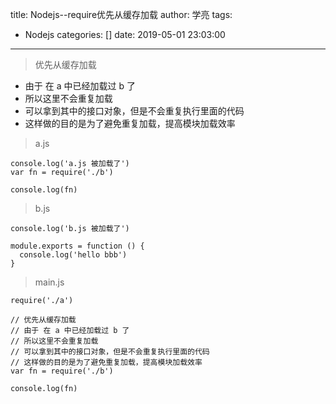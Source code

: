 title: Nodejs--require优先从缓存加载
author: 学亮
tags:
  - Nodejs
categories: []
date: 2019-05-01 23:03:00
---
>  优先从缓存加载
* 由于 在 a 中已经加载过 b 了
* 所以这里不会重复加载
* 可以拿到其中的接口对象，但是不会重复执行里面的代码
* 这样做的目的是为了避免重复加载，提高模块加载效率

<!--more-->

> a.js

```
console.log('a.js 被加载了')
var fn = require('./b')

console.log(fn)

```

> b.js

```
console.log('b.js 被加载了')

module.exports = function () {
  console.log('hello bbb')
}

```

> main.js

```
require('./a')

// 优先从缓存加载
// 由于 在 a 中已经加载过 b 了
// 所以这里不会重复加载
// 可以拿到其中的接口对象，但是不会重复执行里面的代码
// 这样做的目的是为了避免重复加载，提高模块加载效率
var fn = require('./b')

console.log(fn)

```